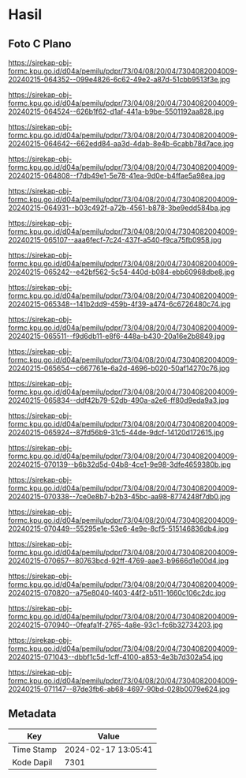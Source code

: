 # Hasil

## Foto C Plano

https://sirekap-obj-formc.kpu.go.id/d04a/pemilu/pdpr/73/04/08/20/04/7304082004009-20240215-064352--099e4826-6c62-49e2-a87d-51cbb9513f3e.jpg

https://sirekap-obj-formc.kpu.go.id/d04a/pemilu/pdpr/73/04/08/20/04/7304082004009-20240215-064524--626b1f62-d1af-441a-b9be-5501192aa828.jpg

https://sirekap-obj-formc.kpu.go.id/d04a/pemilu/pdpr/73/04/08/20/04/7304082004009-20240215-064642--662edd84-aa3d-4dab-8e4b-6cabb78d7ace.jpg

https://sirekap-obj-formc.kpu.go.id/d04a/pemilu/pdpr/73/04/08/20/04/7304082004009-20240215-064808--f7db49e1-5e78-41ea-9d0e-b4ffae5a98ea.jpg

https://sirekap-obj-formc.kpu.go.id/d04a/pemilu/pdpr/73/04/08/20/04/7304082004009-20240215-064931--b03c492f-a72b-4561-b878-3be9edd584ba.jpg

https://sirekap-obj-formc.kpu.go.id/d04a/pemilu/pdpr/73/04/08/20/04/7304082004009-20240215-065107--aaa6fecf-7c24-437f-a540-f9ca75fb0958.jpg

https://sirekap-obj-formc.kpu.go.id/d04a/pemilu/pdpr/73/04/08/20/04/7304082004009-20240215-065242--e42bf562-5c54-440d-b084-ebb60968dbe8.jpg

https://sirekap-obj-formc.kpu.go.id/d04a/pemilu/pdpr/73/04/08/20/04/7304082004009-20240215-065348--141b2dd9-459b-4f39-a474-6c6726480c74.jpg

https://sirekap-obj-formc.kpu.go.id/d04a/pemilu/pdpr/73/04/08/20/04/7304082004009-20240215-065511--f9d6db11-e8f6-448a-b430-20a16e2b8849.jpg

https://sirekap-obj-formc.kpu.go.id/d04a/pemilu/pdpr/73/04/08/20/04/7304082004009-20240215-065654--c667761e-6a2d-4696-b020-50af14270c76.jpg

https://sirekap-obj-formc.kpu.go.id/d04a/pemilu/pdpr/73/04/08/20/04/7304082004009-20240215-065834--ddf42b79-52db-490a-a2e6-ff80d9eda9a3.jpg

https://sirekap-obj-formc.kpu.go.id/d04a/pemilu/pdpr/73/04/08/20/04/7304082004009-20240215-065924--87fd56b9-31c5-44de-9dcf-14120d172615.jpg

https://sirekap-obj-formc.kpu.go.id/d04a/pemilu/pdpr/73/04/08/20/04/7304082004009-20240215-070139--b6b32d5d-04b8-4ce1-9e98-3dfe4659380b.jpg

https://sirekap-obj-formc.kpu.go.id/d04a/pemilu/pdpr/73/04/08/20/04/7304082004009-20240215-070338--7ce0e8b7-b2b3-45bc-aa98-8774248f7db0.jpg

https://sirekap-obj-formc.kpu.go.id/d04a/pemilu/pdpr/73/04/08/20/04/7304082004009-20240215-070449--55295e1e-53e6-4e9e-8cf5-515146836db4.jpg

https://sirekap-obj-formc.kpu.go.id/d04a/pemilu/pdpr/73/04/08/20/04/7304082004009-20240215-070657--80763bcd-92ff-4769-aae3-b9666d1e00d4.jpg

https://sirekap-obj-formc.kpu.go.id/d04a/pemilu/pdpr/73/04/08/20/04/7304082004009-20240215-070820--a75e8040-f403-44f2-b511-1660c106c2dc.jpg

https://sirekap-obj-formc.kpu.go.id/d04a/pemilu/pdpr/73/04/08/20/04/7304082004009-20240215-070940--0feafa1f-2765-4a8e-93c1-fc6b32734203.jpg

https://sirekap-obj-formc.kpu.go.id/d04a/pemilu/pdpr/73/04/08/20/04/7304082004009-20240215-071043--dbbf1c5d-1cff-4100-a853-4e3b7d302a54.jpg

https://sirekap-obj-formc.kpu.go.id/d04a/pemilu/pdpr/73/04/08/20/04/7304082004009-20240215-071147--87de3fb6-ab68-4697-90bd-028b0079e624.jpg


## Metadata

| Key        | Value               |
| ---------- | ------------------- |
| Time Stamp | 2024-02-17 13:05:41 |
| Kode Dapil | 7301                |



